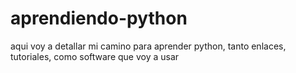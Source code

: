 # aprendiendo-python
aqui voy a detallar mi camino para aprender python, tanto enlaces, tutoriales, como software que voy a usar
